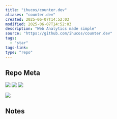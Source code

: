 ```yaml
---
title: "ihucos/counter.dev"
aliases: "counter.dev"
created: 2025-06-07T14:52:03
modified: 2025-06-07T14:52:03
description: "Web Analytics made simple"
source: "https://github.com/ihucos/counter.dev"
tags:
  - "star"
tags-link:
type: "repo"
---
```

## Repo Meta

![](https://img.shields.io/github/stars/ihucos/counter.dev?style=for-the-badge&label=stars) ![](https://img.shields.io/github/repo-size/ihucos/counter.dev?style=for-the-badge&label=size) ![](https://img.shields.io/github/created-at/ihucos/counter.dev?style=for-the-badge&label=since)

[![](https://github-readme-stats.vercel.app/api/pin/?username=ihucos&repo=counter.dev&bg_color=00000000)](https://github.com/ihucos/counter.dev)

## Notes

